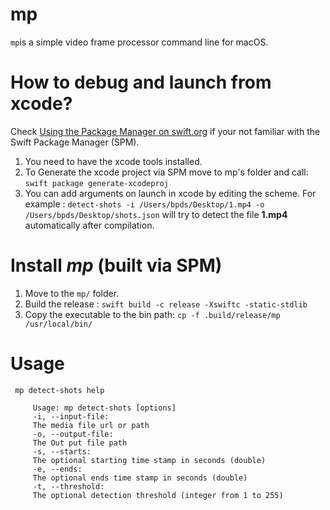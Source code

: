 # mp

`mp`is a simple video frame processor command line for macOS.

# How to debug and launch from xcode?

Check [Using the Package Manager on swift.org](https://swift.org/getting-started/#using-the-package-manager) if your not familiar with the Swift Package Manager (SPM).

1. You need to have the xcode tools installed.
2. To Generate the xcode project  via SPM move to mp's folder and call: `swift package generate-xcodeproj` 
3. You can add arguments on launch in xcode by editing the scheme. For example : `detect-shots -i /Users/bpds/Desktop/1.mp4 -o /Users/bpds/Desktop/shots.json` will try to detect the file **1.mp4** automatically after compilation.  

# Install *mp* (built via SPM)

1. Move to the `mp/` folder.
2. Build the release :  `swift build -c release -Xswiftc -static-stdlib`
3. Copy the executable to the bin path: `cp -f .build/release/mp  /usr/local/bin/`


# Usage

` mp detect-shots help`


```
     Usage: mp detect-shots [options]
     -i, --input-file:
     The media file url or path
     -o, --output-file:
     The Out put file path
     -s, --starts:
     The optional starting time stamp in seconds (double)
     -e, --ends:
     The optional ends time stamp in seconds (double)
     -t, --threshold:
     The optional detection threshold (integer from 1 to 255)
```


